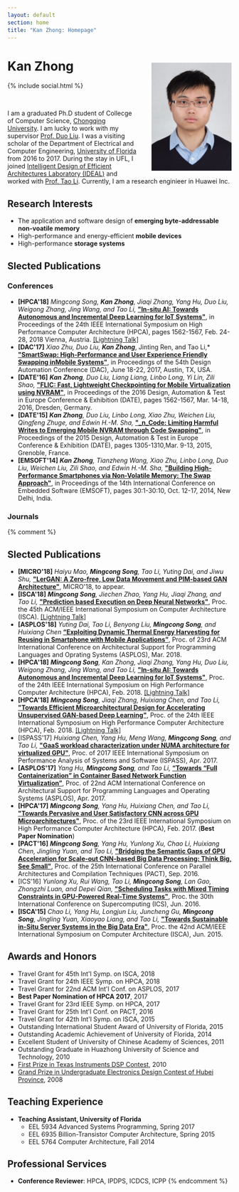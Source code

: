 ```yaml
---
layout: default
section: home
title: "Kan Zhong: Homepage"
---
```

<img src="static/info/zhongkan.jpg" class="img-thumbnail" width="180px" style="float:right; margin-left:30px; margin-top:35px; margin-bottom:10px;">

# Kan Zhong
{% include social.html %}

&nbsp;

I am a graduated Ph.D student of Collecge of Computer Science, [Chongqing University](https://www.cqu.edu.cn/). I am lucky to work with my supervisor [Prof. Duo Liu](http://www.cs.cqu.edu.cn/info/1139/1329.htm). I was a visiting scholar of the Department of Electrical and Computer Engineering, [University of Florida](https://www.ece.ufl.edu/) from 2016 to 2017. During the stay in UFL, I joined [Intelligent Design of Efficient Architectures Laboratory (IDEAL)](http://www.ideal.ece.ufl.edu) and worked with [Prof. Tao Li](http://www.taoli.ece.ufl.edu/). Currently, I am a research enginieer in Huawei Inc.


## Research Interests
  * The application and software design of **emerging byte-addressable non-voatile memory**
  * High-performance and energy-efficient **mobile devices**
  * High-performance **storage systems**
  
  
## Slected Publications
### Conferences
  * **[HPCA'18]** *Mingcong Song, __Kan Zhong__, Jiaqi Zhang, Yang Hu, Duo Liu, Weigong Zhang, Jing Wang, and Tao Li,* **["In-situ AI: Towards Autonomous and Incremental Deep Learning for IoT Systems"](static/papers/In-situ_AI.pdf)**, in Proceedings of the 24th IEEE International Symposium on High Performance Computer Architecture (HPCA), pages 1562-1567, Feb. 24-28, 2018 Vienna, Austria. [[Lightning Talk]](https://www.youtube.com/watch?v=eKjfgcXZ7Ug)
  * **[DAC'17]** *Xiao Zhu, Duo Liu, __Kan Zhong__*, Jinting Ren, and Tao Li,* **["SmartSwap: High-Performance and User Experience Friendly Swapping inMobile Systems"](static/papers/In-situ_AI.pdf)**, in Proceedings of the 54th Design Automation Conference (DAC), June 18-22, 2017, Austin, TX, USA.
  * **[DATE'16]** *__Kan Zhong__, Duo Liu, Liang Liang, Linbo Long, Yi Lin, Zili Shao,* **["FLIC: Fast, Lightweight Checkpointing for Mobile Virtualization using NVRAM"](static/papers/In-situ_AI.pdf)**, in Proceedings of the 2016 Design, Automation & Test in Europe Conference & Exhibition (DATE), pages 1562-1567, Mar. 14-18, 2016, Dresden, Germany.
  * **[DATE'15]** *__Kan Zhong__, Duo Liu, Linbo Long, Xiao Zhu, Weichen Liu, Qingfeng Zhuge, and Edwin H.-M. Sha,* **["_n_Code: Limiting Harmful Writes to Emerging Mobile NVRAM through Code Swapping"](static/papers/In-situ_AI.pdf)**, in Proceedings of the 2015 Design, Automation & Test in Europe Conference & Exhibition (DATE), pages 1305-1310,Mar. 9-13, 2015, Grenoble, France.
  * **[EMSOFT'14]** *__Kan Zhong__, Tianzheng Wang, Xiao Zhu, Linbo Long, Duo Liu, Weichen Liu, Zili Shao, and Edwin H.-M. Sha,* **["Building High-Performance Smartphones via Non-Volatile Memory: The Swap Approach"](static/papers/In-situ_AI.pdf)**, in Proceedings of the 14th International Conference on Embedded Software (EMSOFT), pages 30:1-30:10, Oct. 12-17, 2014, New Delhi, India.
  

### Journals

{% comment %}


## Slected Publications
  * **[MICRO'18]** *Haiyu Mao, __Mingcong Song__, Tao Li, Yuting Dai, and Jiwu Shu,* **["LerGAN: A Zero-free, Low Data
Movement and PIM-based GAN Architecture"]()**, MICRO'18, to appear.
  * **[ISCA'18]** *__Mingcong Song__, Jiechen Zhao, Yang Hu, Jiaqi Zhang, and Tao Li,* **["Prediction based Execution on Deep Neural Networks"](static/papers/Prediction_AI.pdf)**, Proc. the 45th ACM/IEEE International Symposium on Computer Architecture (ISCA). [[Lightning Talk]](https://www.youtube.com/watch?v=YdczKwzn1eU)
  * **[ASPLOS'18]** *Yuting Dai, Tao Li, Benyong Liu, __Mingcong Song__, and Huixiang Chen* **[“Exploiting Dynamic Thermal Energy Harvesting for Reusing in Smartphone with Mobile Applications”]()**, Proc. of 23rd ACM International Conference on Architectural Support for Programming Languages and Oprating Systems (ASPLOS), Mar. 2018.
  * **[HPCA'18]** *__Mingcong Song__, Kan Zhong, Jiaqi Zhang, Yang Hu, Duo Liu, Weigong Zhang, Jing Wang, and Tao Li,* **["In-situ AI: Towards Autonomous and Incremental Deep Learning for IoT Systems"](static/papers/In-situ_AI.pdf)**, Proc. of the 24th IEEE International Symposium on High Performance Computer Architecture (HPCA), Feb. 2018. [[Lightning Talk]](https://www.youtube.com/watch?v=eKjfgcXZ7Ug)
  * **[HPCA'18]** *__Mingcong Song__, Jiaqi Zhang, Huixiang Chen, and Tao Li,* **["Towards Efficient Microarchitectural Design for Accelerating Unsupervised GAN-based Deep Learning"](static/papers/GAN.pdf)**, Proc. of the 24th IEEE International Symposium on High Performance Computer Architecture (HPCA), Feb. 2018. [[Lightning Talk]](https://www.youtube.com/watch?v=itVJW4qd5Yk)
  * [ISPASS'17] *Huixiang Chen, Yang Hu, Meng Wang, __Mingcong Song__, and Tao Li,* **["GaaS workload characterization under NUMA architecture for virtualized GPU"](http://ieeexplore.ieee.org/document/7975271/)**, Proc. of 2017 IEEE International Symposium on Performance Analysis of Systems and Software (ISPASS), Apr. 2017.
   * **[ASPLOS'17]** *Yang Hu, __Mingcong Song__, and Tao Li,* **[“Towards “Full Containerization” in Container Based Network Function Virtualization”](https://dl.acm.org/citation.cfm?id=3037713)**, Proc. of 22nd ACM International Conference on Architectural Support for Programming Languages and Operating Systems (ASPLOS), Apr. 2017.
   * **[HPCA'17]** *__Mingcong Song__, Yang Hu, Huixiang Chen, and Tao Li,* **["Towards Pervasive and User Satisfactory CNN across GPU Microarchitectures"](static/papers/P-CNN.pdf)**, Proc. of the 23rd IEEE International Symposium on High Performance Computer Architecture (HPCA), Feb. 2017. (**Best Paper Nomination**)
   * **[PACT'16]** *__Mingcong Song__, Yang Hu, Yunlong Xu, Chao Li, Huixiang Chen, Jingling Yuan, and Tao Li,* **["Bridging the Semantic Gaps of GPU Acceleration for Scale-out CNN-based Big Data Processing: Think Big, See Small"](static/papers/D3NN.pdf)**, Proc. of the 25th International Conference on Parallel Architectures and Compilation Techniques (PACT), Sep. 2016.
   * [ICS'16] *Yunlong Xu, Rui Wang, Tao Li, __Mingcong Song__, Lan Gao, Zhongzhi Luan, and Depei Qian,* **["Scheduling Tasks with Mixed Timing Constraints in GPU-Powered Real-Time Systems"](https://dl.acm.org/citation.cfm?id=2926265)**, Proc. the 30th International Conference on Supercomputing (ICS), Jun. 2016. 
   * **[ISCA'15]** *Chao Li, Yang Hu, Longjun Liu, Juncheng Gu, __Mingcong Song__, Jingling Yuan, Xiaoyao Liang, and Tao Li,* **["Towards Sustainable in-Situ Server Systems in the Big Data Era"](http://ieeexplore.ieee.org/document/7284052/)**, Proc. the 42nd ACM/IEEE International Symposium on Computer Architecture (ISCA), Jun. 2015.
  
## Awards and Honors
  * Travel Grant for 45th Int'l Symp. on ISCA, 2018
  * Travel Grant for 24th IEEE Symp. on HPCA, 2018
  * Travel Grant for 22nd ACM Int'l Conf. on ASPLOS, 2017
  * **Best Paper Nomination of HPCA 2017**, 2017
  * Travel Grant for 23rd IEEE Symp. on HPCA, 2017
  * Travel Grant for 25th Int'l Conf. on PACT, 2016
  * Travel Grant for 42th Int'l Symp. on ISCA, 2015
  * Outstanding International Student Award of University of Florida, 2015
  * Outstanding Academic Achievement of University of Florida, 2014
  * Excellent Student of University of Chinese Academy of Sciences, 2011
  * Outstanding Graduate in Huazhong University of Science and Technology, 2010
  * [First Prize in Texas Instruments DSP Contest](http://qiming.hust.edu.cn/info/1113/2585.htm), 2010 
  * [Grand Prize in Undergraduate Electronics Design Contest of Hubei Province](http://news.hust.edu.cn/_t6/2008/0930/c159a22343/page.htm), 2008

## Teaching Experience
  * **Teaching Assistant, University of Florida**
    * EEL 5934 Advanced Systems Programming, Spring 2017    
    * EEL 6935 Billion-Transistor Computer Architecture, Spring 2015
    * EEL 5764 Computer Architecture, Fall 2014

## Professional Services
  * **Conference Reviewer**:	HPCA, IPDPS, ICDCS, ICPP
{% endcomment %}
